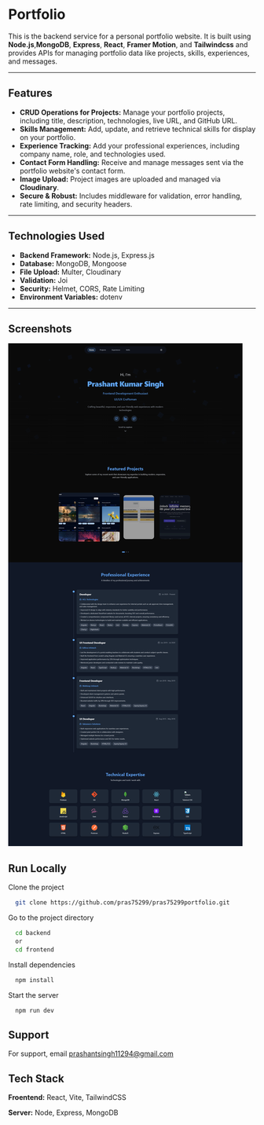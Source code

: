 # Portfolio

This is the backend service for a personal portfolio website. It is built using **Node.js**,**MongoDB**, **Express**, **React**, **Framer Motion**, and **Tailwindcss** and provides APIs for managing portfolio data like projects, skills, experiences, and messages.

---

## Features

- **CRUD Operations for Projects:** Manage your portfolio projects, including title, description, technologies, live URL, and GitHub URL.
- **Skills Management:** Add, update, and retrieve technical skills for display on your portfolio.
- **Experience Tracking:** Add your professional experiences, including company name, role, and technologies used.
- **Contact Form Handling:** Receive and manage messages sent via the portfolio website's contact form.
- **Image Upload:** Project images are uploaded and managed via **Cloudinary**.
- **Secure & Robust:** Includes middleware for validation, error handling, rate limiting, and security headers.

---

## Technologies Used

- **Backend Framework:** Node.js, Express.js
- **Database:** MongoDB, Mongoose
- **File Upload:** Multer, Cloudinary
- **Validation:** Joi
- **Security:** Helmet, CORS, Rate Limiting
- **Environment Variables:** dotenv

---

## Screenshots

![App Screenshot](./frontendimg.png)

## Run Locally

Clone the project

```bash
  git clone https://github.com/pras75299/pras75299portfolio.git
```

Go to the project directory

```bash
  cd backend
  or
  cd frontend
```

Install dependencies

```bash
  npm install
```

Start the server

```bash
  npm run dev
```

## Support

For support, email prashantsingh11294@gmail.com

## Tech Stack

**Froentend:** React, Vite, TailwindCSS

**Server:** Node, Express, MongoDB
